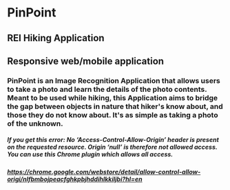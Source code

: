 # PinPoint

## REI Hiking Application

## Responsive web/mobile application

### PinPoint is an Image Recognition Application that allows users to take a photo and learn the details of the photo contents. Meant to be used while hiking, this Application aims to bridge the gap between objects in nature that hiker's know about, and those they do not know about. It's as simple as taking a photo of the unknown.

##### If you get this error: No ‘Access-Control-Allow-Origin’ header is present on the requested resource. Origin ‘null’ is therefore not allowed access. You can use this Chrome plugin which allows all access.
##### https://chrome.google.com/webstore/detail/allow-control-allow-origi/nlfbmbojpeacfghkpbjhddihlkkiljbi?hl=en

